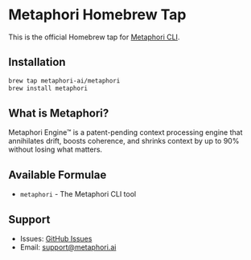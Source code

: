 # Metaphori Homebrew Tap

This is the official Homebrew tap for [Metaphori CLI](https://github.com/metaphori-ai/metaphori-cli).

## Installation

```bash
brew tap metaphori-ai/metaphori
brew install metaphori
```

## What is Metaphori?

Metaphori Engine™ is a patent-pending context processing engine that annihilates drift, boosts coherence, and shrinks context by up to 90% without losing what matters.

## Available Formulae

- `metaphori` - The Metaphori CLI tool

## Support

- Issues: [GitHub Issues](https://github.com/metaphori-ai/homebrew-metaphori/issues)
- Email: support@metaphori.ai
